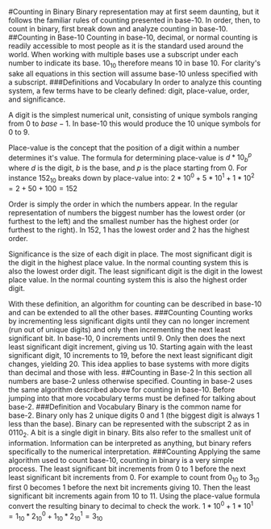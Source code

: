 #Counting in Binary
Binary representation may at first seem daunting, but it follows the familiar rules of counting presented in base-10. In order, then, to count in binary, first break down and analyze counting in base-10.
##Counting in Base-10
Counting in base-10, decimal, or normal counting is readily accessible to most people as it is the standard used around the world. When working with multiple bases use a subscript under each number to indicate its base. $10_{10}$ therefore means 10 in base 10.
 For clarity's sake all equations in this section will assume base-10 unless specified with a subscript.
###Definitions and Vocabulary
In order to analyze this counting system, a few terms have to be clearly defined: digit, place-value, order, and significance.

 A digit is the simplest numerical unit, consisting of unique symbols ranging from $0$ to $base-1$. In base-10 this would produce the 10 unique symbols for $0$ to $9$.

Place-value is the concept that the position of a digit within a number determines it's value. The formula for determining place-value is $d*10_b^p$ where $d$ is the digit, $b$ is the base, and $p$ is the place starting from 0. For instance $152_{10}$ breaks down by place-value into:
 $2*10^0 + 5*10^1 + 1*{10}^2 = 2 + 50+ 100 = 152$

Order is simply the order in which the numbers appear. In the regular representation of numbers the biggest number has the lowest order (or furthest to the left) and the smallest number has the highest order (or furthest to the right). In $152$, $1$ has the lowest order and $2$ has the highest order.

Significance is the size of each digit in place. The most significant digit is the digit in the highest place value. In the normal counting system this is also the lowest order digit. The least significant digit is the digit in the lowest place value. In the normal counting system this is also the highest order digit.

With these definition, an algorithm for counting can be described in base-10 and can be extended to all the other bases.
###Counting
Counting works by incrementing less significant digits until they can no longer increment (run out of unique digits) and only then incrementing the next least significant bit. In base-10, $0$ increments until $9$. Only then does the next least significant digit increment, giving us $10$. Starting again with the least significant digit, $10$ increments to $19$, before the next least significant digit changes, yielding $20$. This idea applies to base systems with more digits than decimal and those with less.
##Counting in Base-2
In this section all numbers are base-2 unless otherwise specified. Counting in base-2 uses the same algorithm described above for counting in base-10. Before jumping into that more vocabulary terms must be defined for talking about base-2.
###Definition and Vocabulary
Binary is the common name for base-2. Binary only has 2 unique digits $0$ and $1$ (the biggest digit is always 1 less than the base). Binary can be represented with the subscript 2 as in $0110_2$.
A bit is a single digit in binary. Bits also refer to the smallest unit of information. Information can be interpreted as anything, but binary refers specifically to the numerical interpretation.
###Counting
Applying the same algorithm used to count base-10, counting in binary is a very simple process. The least significant bit increments from $0$ to $1$ before the next least significant bit increments from $0$. For example to count from $0_{10}$ to $3_{10}$ first $0$ becomes $1$ before the next bit increments giving $10$. Then the least significant bit increments again from $10$ to $11$. Using the place-value formula convert the resulting binary to decimal to check the work. 
$1*10^0+1*10^1 = 1_{10} * 2_{10}^0 + 1_{10}*2_{10}^1=3_{10}$
